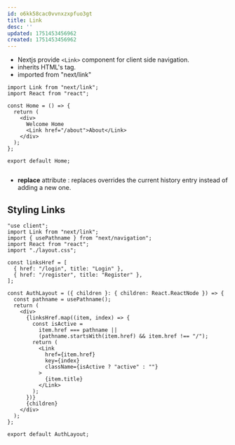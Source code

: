 ```yaml
---
id: o6kk58cac0vvnxzxpfuo3gt
title: Link
desc: ''
updated: 1751453456962
created: 1751453456962
---
```

- Nextjs provide `<Link>` component for client side navigation.
- inherits HTML's <a> tag.
- imported from "next/link"

```tsx
import Link from "next/link";
import React from "react";

const Home = () => {
  return (
    <div>
      Welcome Home
      <Link href="/about">About</Link>
    </div>
  );
};

export default Home;


```

- **replace** attribute : replaces overrides the current history entry instead of adding a new one. <Link href="" replace>

## Styling Links

```tsx
"use client";
import Link from "next/link";
import { usePathname } from "next/navigation";
import React from "react";
import "./layout.css";

const linksHref = [
  { href: "/login", title: "Login" },
  { href: "/register", title: "Register" },
];

const AuthLayout = ({ children }: { children: React.ReactNode }) => {
  const pathname = usePathname();
  return (
    <div>
      {linksHref.map((item, index) => {
        const isActive =
          item.href === pathname ||
          (pathname.startsWith(item.href) && item.href !== "/");
        return (
          <Link
            href={item.href}
            key={index}
            className={isActive ? "active" : ""}
          >
            {item.title}
          </Link>
        );
      })}
      {children}
    </div>
  );
};

export default AuthLayout;


```
